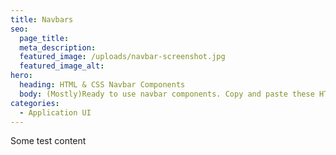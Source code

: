 ```yaml
---
title: Navbars
seo:
  page_title:
  meta_description:
  featured_image: /uploads/navbar-screenshot.jpg
  featured_image_alt:
hero:
  heading: HTML & CSS Navbar Components
  body: (Mostly)Ready to use navbar components. Copy and paste these HTML & CSS components and build your awesome website. Use this to kickstart your component and customize to meet your needs.
categories: 
  - Application UI
---
```


Some test content